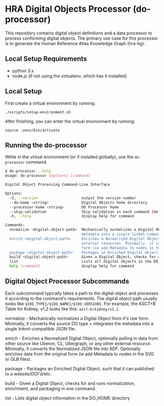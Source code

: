 # HRA Digital Objects Processor (do-processor)

This repository contains digital object definitions and a data processor to process conforming digital objects. The primary use case for this processor is to generate the Human Reference Atlas Knowledge Graph (hra-kg).

## Local Setup Requirements

- python 3.x
- node.js (if not using the virtualenv, which has it installed)

## Local Setup

First create a virtual environment by running:

`./scripts/setup-environment.sh`

After finishing, you can enter the virtual environment by running:

`source .venv/bin/activate`

## Running the do-processor

While in the virtual environment (or if installed globally), use the `do-processor` command.

```bash
$ do-processor --help
Usage: do-processor [options] [command]

Digital Object Processing Command-Line Interface

Options:
  -V, --version                    output the version number
  --do-home <string>               Digital Objects home directory
  --processor-home <string>        DO Processor home
  --skip-validation                Skip validation in each command (default: false)
  -h, --help                       display help for command

Commands:
  normalize <digital-object-path>  Mechanically normalizes a Digital Object from it's raw form. Minimally, it converts the source DO type + integrates the
                                   metadata into a single linkml-compatible JSON file.
  enrich <digital-object-path>     Enriches a Normalized Digital Object, optionally pulling in data from other sources like Uberon, CL, Ubergraph, or other
                                   external resources. Minimally, it converts the Normalized JSON file into RDF. Optionally enriches data from the original
                                   form (ie add Metadata to nodes in the SVG or GLB files).
  package <digital-object-path>    Packages an Enriched Digital Object, such that it can published to a website/DOI'd/etc and used
  build <digital-object-path>      Given a Digital Object, checks for and runs normalization, enrichment, and packaging in one command.
  list                             Lists all digital objects in the DO_HOME directory
  help [command]                   display help for command
```

## Digital Object Processor Subcommands

Each subcommand typically takes a path to the digital object and processes it according to the command's requirements. The digital object path usually looks like `${DO_TYPE}/${DO_NAME}/${DO_VERSION}`. For example, the ASCT+B Table for Kidney, v1.2 looks like this: `asct-b/kidney/v1.2`.

normalize - Mechanically normalizes a Digital Object from it's raw form. Minimally, it converts the source DO type + integrates the metadata into a single linkml-compatible JSON file.

enrich - Enriches a Normalized Digital Object, optionally pulling in data from other source like Uberon, CL, Ubergraph, or any other external resource. Minimally, it converts the Normalized JSON file into RDF. Optionally enriches data from the original form (ie add Metadata to nodes in the SVG or GLB files).

package - Packages an Enriched Digital Object, such that it can published to a website/DOI'd/etc.

build - Given a Digital Object, checks for and runs normalization, enrichment, and packaging in one command.

list - Lists digital object information in the DO_HOME directory
